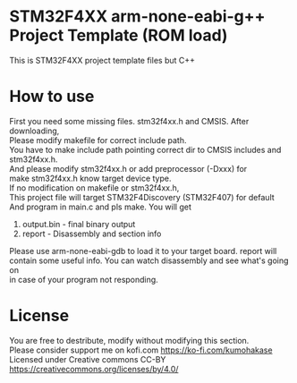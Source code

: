 STM32F4XX arm-none-eabi-g++ Project Template (ROM load)
=====   
This is STM32F4XX project template files but C++    

How to use
=====
First you need some missing files. stm32f4xx.h and CMSIS. After downloading,   
Please modify makefile for correct include path.  
You have to make include path pointing correct dir to CMSIS includes and stm32f4xx.h.  
And please modify stm32f4xx.h or add preprocessor (-Dxxx) for   
make stm32f4xx.h know target device type.   
If no modification on makefile or stm32f4xx.h,   
This project file will target STM32F4Discovery (STM32F407) for default  
And program in main.c and pls make. You will get   
1. output.bin - final binary output
2. report - Disassembly and section info
   
Please use arm-none-eabi-gdb to load it to your target board.
report will contain some useful info. You can watch disassembly and see what's going on   
in case of your program not responding.   

License
=====
You are free to destribute, modify without modifying this section.  
Please consider support me on kofi.com https://ko-fi.com/kumohakase  
Licensed under Creative commons CC-BY https://creativecommons.org/licenses/by/4.0/
